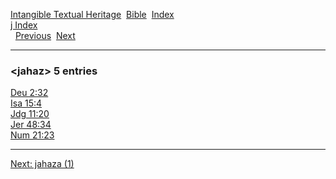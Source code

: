 [Intangible Textual Heritage](../../index)  [Bible](../index) 
[Index](index)   
[j Index](_j_)  
  [Previous](c06043)  [Next](c06045) 

------------------------------------------------------------------------

### &lt;jahaz&gt; 5 entries

[Deu 2:32](../kjv/deu002.htm#032)  
[Isa 15:4](../kjv/isa015.htm#004)  
[Jdg 11:20](../kjv/jdg011.htm#020)  
[Jer 48:34](../kjv/jer048.htm#034)  
[Num 21:23](../kjv/num021.htm#023)  

------------------------------------------------------------------------

[Next: jahaza (1)](c06045)
